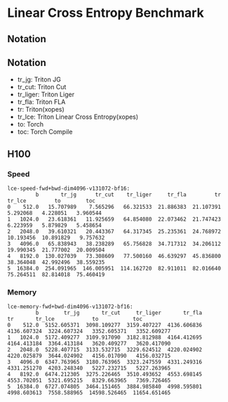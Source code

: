 # Linear Cross Entropy Benchmark

## Notation

## Notation

- tr_jg: Triton JG
- tr_cut: Triton Cut
- tr_liger: Triton Liger
- tr_fla: Triton FLA
- tr: Triton(xopes)
- tr_lce: Triton Linear Cross Entropy(xopes)
- to: Torch
- toc: Torch Compile


## H100

### Speed

```
lce-speed-fwd+bwd-dim4096-v131072-bf16:
         b       tr_jg      tr_cut    tr_liger     tr_fla         tr     tr_lce         to        toc
0    512.0   15.707989    7.565296   66.321533  21.886383  21.107391   5.292068   4.228051   3.960544
1   1024.0   23.618361   11.925659   64.854080  22.073462  21.747423   6.223959   5.879829   5.458654
2   2048.0   39.610321   20.443367   64.317345  25.235361  24.768972  10.193456  10.891829   9.757632
3   4096.0   65.838943   38.238289   65.756828  34.717312  34.206112  19.990345  21.777002  20.009504
4   8192.0  130.027039   73.308609   77.500160  46.639297  45.836800  38.364048  42.992496  38.559235
5  16384.0  254.091965  146.005951  114.162720  82.911011  82.016640  75.264511  82.814018  75.460419
```

### Memory

```
lce-memory-fwd+bwd-dim4096-v131072-bf16:
         b        tr_jg       tr_cut     tr_liger       tr_fla           tr       tr_lce            to           toc
0    512.0  5152.605371  3098.109277  3159.407227  4136.606836  4136.607324  3224.607324   3352.605371   3352.609277
1   1024.0  5172.409277  3109.917090  3182.812988  4164.412695  4164.413184  3364.413184   3620.409277   3620.417090
2   2048.0  5228.407715  3133.532715  3229.624512  4220.024902  4220.025879  3644.024902   4156.017090   4156.032715
3   4096.0  6347.763965  3180.763965  3323.247559  4331.249316  4331.251270  4203.248340   5227.232715   5227.263965
4   8192.0  6474.212305  3275.226465  3510.493652  4553.698145  4553.702051  5321.695215   8329.663965   7369.726465
5  16384.0  6727.074805  3464.151465  3884.985840  4998.595801  4998.603613  7558.588965  14598.526465  11654.651465
```

